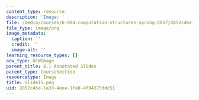 ```yaml
---
content_type: resource
description: 'Image: '
file: /media/courses/6-004-computation-structures-spring-2017/2852c46e1a334eea1fa84f94375ddc51_Slide15.png
file_type: image/png
image_metadata:
  caption: ''
  credit: ''
  image-alt: ''
learning_resource_types: []
ocw_type: OCWImage
parent_title: 8.1 Annotated Slides
parent_type: CourseSection
resourcetype: Image
title: Slide15.png
uid: 2852c46e-1a33-4eea-1fa8-4f94375ddc51
---
```

